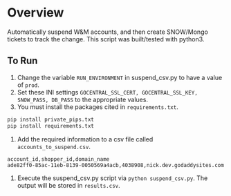 # Overview
Automatically suspend W&M accounts, and then create SNOW/Mongo tickets to track the change. This script was built/tested with python3.

## To Run
1. Change the variable `RUN_ENVIRONMENT` in suspend_csv.py to have a value of `prod`.
1. Set these INI settings `GOCENTRAL_SSL_CERT, GOCENTRAL_SSL_KEY, SNOW_PASS, DB_PASS` to the appropriate values.
1. You must install the packages cited in `requirements.txt`.
```sh
pip install private_pips.txt
pip install requirements.txt
```
1. Add the required information to a csv file called `accounts_to_suspend.csv`.
```csv
account_id,shopper_id,domain_name
ade82ff0-85ac-11eb-8139-0050569a4acb,4038908,nick.dev.godaddysites.com
```
1. Execute the suspend_csv.py script via `python suspend_csv.py`. The output will be stored in `results.csv`.
